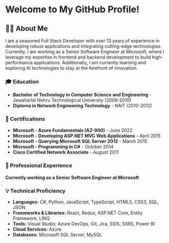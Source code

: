 # Welcome to My GitHub Profile!

## 👨‍💻 About Me

I am a seasoned Full Stack Developer with over 13 years of experience in developing robust applications and integrating cutting-edge technologies. Currently, I am working as a Senior Software Engineer at Microsoft, where I leverage my expertise in frontend and backend development to build high-performance applications. Additionally, I am currently learning and exploring AI technologies to stay at the forefront of innovation.

### 🎓 Education
- **Bachelor of Technology in Computer Science and Engineering** - Jawaharlal Nehru Technological University (2006-2010)
- **Diploma in Network Engineering Technology** - NAIT (2010-2012)

### 🌟 Certifications
- **Microsoft - Azure Fundamentals (AZ-900)** - June 2022
- **Microsoft - Developing ASP.NET MVC Web Applications** - April 2015
- **Microsoft - Querying Microsoft SQL Server 2012** - March 2015
- **Microsoft - Programming in C#** - October 2014
- **Cisco Certified Network Associate** - August 2011

### 🏢 Professional Experience

#### **Currently working as a Senior Software Engineer at Microsoft**

### 💡 Technical Proficiency
- **Languages:** C#, Python, JavaScript, TypeScript, HTML5, CSS3, SQL, JSON
- **Frameworks & Libraries:** React, Redux, ASP.NET Core, Entity Framework, LINQ
- **Tools:** Visual Studio, Azure DevOps, Git, Jira, SSIS, SSRS, Power BI
- **Cloud Services:** Azure
- **Databases:** Microsoft SQL Server, MySQL
